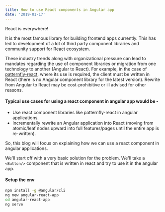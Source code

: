 ```yaml
---
title: How to use React components in Angular app
date: '2019-01-17'
---
```


React is everywhere! 

It is the most famous library for building frontend apps currently. This has led to development of a lot of third party component libraries and community support for React ecosystem.

These industry trends along with organizational pressure can lead to mandates regarding the use of component libraries or migration from one technology to another (Angular to React).
For example, in the case of [patternfly-react](https://github.com/patternfly/patternfly-react), where its use is required, the client must be written in React (there is no Angular component library for the latest version). Rewrite from Angular to React may be cost-prohibitive or ill advised for other reasons.

#### Typical use cases for using a react component in angular app would be - 
- Use react component libraries like patternfly-react in angular applications.
- Incrementally rewrite an Angular application into React (moving from atomic/leaf nodes upward into full features/pages until the entire app is re-written).

So, this blog will focus on explaining how we can use a react component in angular applications.

We'll start off with a very basic solution for the problem. We'll take a `<Button/>` component that is written in react and try to use it in the angular app.

#### Setup the env 
```sh
npm install -g @angular/cli
ng new angular-react-app
cd angular-react-app
ng serve
```





